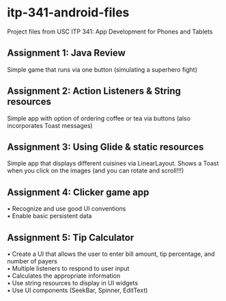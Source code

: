 # itp-341-android-files
Project files from USC ITP 341: App Development for Phones and Tablets


## Assignment 1: Java Review
Simple game that runs via one button (simulating a superhero fight)

## Assignment 2: Action Listeners & String resources
Simple app with option of ordering coffee or tea via buttons (also incorporates Toast messages)

## Assignment 3: Using Glide & static resources
Simple app that displays different cuisines via LinearLayout. Shows a Toast when you click on the images (and you can rotate and scroll!!!)

## Assignment 4: Clicker game app
• Recognize and use good UI conventions <br />
• Enable basic persistent data <br />

## Assignment 5: Tip Calculator
• Create a UI that allows the user to enter bill amount, tip percentage, and number of payers <br />
• Multiple listeners to respond to user input <br />
• Calculates the appropriate information <br />
• Use string resources to display in UI widgets <br />
• Use UI components (SeekBar, Spinner, EditText)
